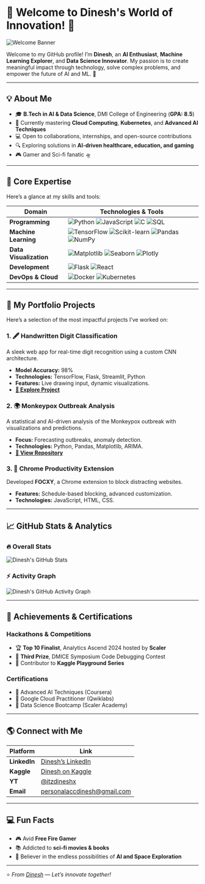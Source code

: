 # 🌟 Welcome to Dinesh's World of Innovation! 🌟  
![Welcome Banner](https://i.giphy.com/media/v1.Y2lkPTc5MGI3NjExY2ZjMXZ5Z3BpMm9hMDIwZXBqaHpydTYzMHk5Y2I5OWhlZncwcDBpMiZlcD12MV9pbnRlcm5hbF9naWZfYnlfaWQmY3Q9Zw/9C1nyePnovqlpEYFMD/giphy.gif)

Welcome to my GitHub profile! I’m **Dinesh**, an **AI Enthusiast**, **Machine Learning Explorer**, and **Data Science Innovator**. My passion is to create meaningful impact through technology, solve complex problems, and empower the future of AI and ML. 🚀  

---

## 💡 **About Me**  

- 🎓 **B.Tech in AI & Data Science**, DMI College of Engineering (**GPA: 8.5**)  
- 🌱 Currently mastering **Cloud Computing**, **Kubernetes**, and **Advanced AI Techniques**  
- 💻 Open to collaborations, internships, and open-source contributions  
- 🔍 Exploring solutions in **AI-driven healthcare, education, and gaming**  
- 🎮 Gamer and Sci-fi fanatic 🛸  

---

## 🌌 **Core Expertise**  
Here’s a glance at my skills and tools:  

| **Domain**              | **Technologies & Tools**                                                                                                            |  
|--------------------------|------------------------------------------------------------------------------------------------------------------------------------|  
| **Programming**          | ![Python](https://img.shields.io/badge/-Python-blue?logo=python&logoColor=white) ![JavaScript](https://img.shields.io/badge/-JavaScript-yellow?logo=javascript) ![C](https://img.shields.io/badge/-C-lightgrey?logo=c) ![SQL](https://img.shields.io/badge/-SQL-blue)  |  
| **Machine Learning**     | ![TensorFlow](https://img.shields.io/badge/-TensorFlow-orange?logo=tensorflow) ![Scikit-learn](https://img.shields.io/badge/-Scikit--learn-green?logo=scikit-learn) ![Pandas](https://img.shields.io/badge/-Pandas-darkblue?logo=pandas) ![NumPy](https://img.shields.io/badge/-NumPy-lightblue?logo=numpy)  |  
| **Data Visualization**   | ![Matplotlib](https://img.shields.io/badge/-Matplotlib-blue) ![Seaborn](https://img.shields.io/badge/-Seaborn-green) ![Plotly](https://img.shields.io/badge/-Plotly-purple)  |  
| **Development**          | ![Flask](https://img.shields.io/badge/-Flask-lightgrey?logo=flask) ![React](https://img.shields.io/badge/-React-blue?logo=react)  |  
| **DevOps & Cloud**       | ![Docker](https://img.shields.io/badge/-Docker-lightblue?logo=docker) ![Kubernetes](https://img.shields.io/badge/-Kubernetes-blue?logo=kubernetes)  |  

---

## 📂 **My Portfolio Projects**  
Here’s a selection of the most impactful projects I’ve worked on:  

### 1. **🖋️ Handwritten Digit Classification**  
A sleek web app for real-time digit recognition using a custom CNN architecture.  
- **Model Accuracy:** 98%  
- **Technologies:** TensorFlow, Flask, Streamlit, Python  
- **Features:** Live drawing input, dynamic visualizations.  
- **[🔗 Explore Project](https://github.com/itzdineshx/MNIST_Digit_Recognition)**  

### 2. **🌍 Monkeypox Outbreak Analysis**  
A statistical and AI-driven analysis of the Monkeypox outbreak with visualizations and predictions.  
- **Focus:** Forecasting outbreaks, anomaly detection.  
- **Technologies:** Python, Pandas, Matplotlib, ARIMA.  
- **[🔗 View Repository](https://github.com/itzdineshx/MPOX_Analysis_Forecasting)**  

### 3. **🚀 Chrome Productivity Extension**  
Developed **FOCXY**, a Chrome extension to block distracting websites.  
- **Features:** Schedule-based blocking, advanced customization.  
- **Technologies:** JavaScript, HTML, CSS.  

---

## 📈 **GitHub Stats & Analytics**  

### **🔥 Overall Stats**  
![Dinesh's GitHub Stats](https://github-readme-stats.vercel.app/api?username=itzdineshx&show_icons=true&theme=radical&count_private=true)  

### **⚡ Activity Graph**  
![Dinesh's GitHub Activity Graph](https://github-readme-activity-graph.vercel.app/graph?username=itzdineshx&theme=dracula&bg_color=1a1b27&color=69DADB&line=4DBD33&point=FFFFFF&area=true)  

---

## 🎯 **Achievements & Certifications**  

### **Hackathons & Competitions**  
- 🏆 **Top 10 Finalist**, Analytics Ascend 2024 hosted by **Scaler**  
- 🥉 **Third Prize**, DMICE Symposium Code Debugging Contest  
- 🚀 Contributor to **Kaggle Playground Series**  

### **Certifications**  
- 🏅 Advanced AI Techniques (Coursera)  
- 🏅 Google Cloud Practitioner (Qwiklabs)  
- 🏅 Data Science Bootcamp (Scaler Academy)  

---

## 🌎 **Connect with Me**  

| Platform         | Link                                         |  
|------------------|---------------------------------------------|  
| **LinkedIn**     | [Dinesh’s LinkedIn](https://linkedin.com/in/itzdineshx) |  
| **Kaggle**       | [Dinesh on Kaggle](https://kaggle.com/dinesh873) |  
| **YT**      | [@itzdineshx]([https://twitter.com/itzdineshx](https://www.youtube.com/@DINESH-p1b3r))  |  
| **Email**        | [personalaccdinesh@gmail.com](mailto:personalaccdinesh@gmail.com) |  

---

## 💻 **Fun Facts**  
- 🎮 Avid **Free Fire Gamer**  
- 📚 Addicted to **sci-fi movies & books**  
- 🌌 Believer in the endless possibilities of **AI and Space Exploration**  

---

⭐️ *From [Dinesh](https://github.com/itzdineshx) — Let’s innovate together!*
